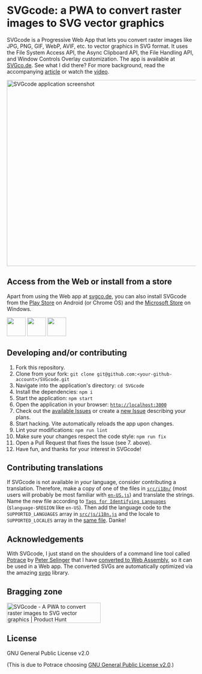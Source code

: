 # SVGcode: a PWA to convert raster images to SVG vector graphics

SVGcode is a Progressive Web App that lets you convert raster images like JPG,
PNG, GIF, WebP, AVIF, etc. to vector graphics in SVG format. It uses the File
System Access API, the Async Clipboard API, the File Handling API, and Window
Controls Overlay customization. The app is available at
<a href="https://svgco.de/">SVGco.de</a>. See what I did there? For more
background, read the accompanying [article](https://web.dev/svgcode/) or watch
the [video](https://youtu.be/kcvfyQh6J-0?).

<a href="https://svgco.de/">
  <img src="https://github.com/tomayac/SVGcode/raw/main/public/screenshots/desktop.png" alt="SVGcode application screenshot" width="707" height="497" />
</a>

## Access from the Web or install from a store

Apart from using the Web app at [svgco.de](https://svgco.de/), you can also
install SVGcode from the
[Play Store](https://play.google.com/store/apps/details?id=de.svgco.twa) on
Android (or Chrome OS) and the
[Microsoft Store](https://www.microsoft.com/en-us/p/svgcode/9plhxdgsw1rj#activetab=pivot:overviewtab)
on Windows.

<a href="https://svgco.de/"><img height="50px" src="https://raw.githubusercontent.com/tomayac/SVGcode/main/public/badges/web-browser.svg"></a>
<a href="https://play.google.com/store/apps/details?id=de.svgco.twa"><img height="50px" src="https://raw.githubusercontent.com/tomayac/SVGcode/main/public/badges/play-store.svg"></a>
<a href="https://www.microsoft.com/en-us/p/svgcode/9plhxdgsw1rj#activetab=pivot:overviewtab"><img height="50px" src="https://raw.githubusercontent.com/tomayac/SVGcode/main/public/badges/microsoft-store.svg"></a>

## Developing and/or contributing

1. Fork this repository.
1. Clone from your fork:
   `git clone git@github.com:<your-github-account>/SVGcode.git`
1. Navigate into the application's directory: `cd SVGcode`
1. Install the dependencies: `npm i`
1. Start the application: `npm start`
1. Open the application in your browser:
   [`http://localhost:3000`](http://localhost:3000)
1. Check out the [available Issues](https://github.com/tomayac/SVGcode/issues)
   or create a [new Issue](https://github.com/tomayac/SVGcode/issues/new/choose)
   describing your plans.
1. Start hacking. Vite automatically reloads the app upon changes.
1. Lint your modifications: `npm run lint`
1. Make sure your changes respect the code style: `npm run fix`
1. Open a Pull Request that fixes the Issue (see 7. above).
1. Have fun, and thanks for your interest in SVGcode!

## Contributing translations

If SVGcode is not available in _your_ language, consider contributing a
translation. Therefore, make a copy of one of the files in
[`src/i18n/`](https://github.com/tomayac/SVGcode/blob/main/src/i18n/) (most
users will probably be most familiar with
[`en-US.js`](https://github.com/tomayac/SVGcode/blob/main/src/i18n/en-US.js))
and translate the strings. Name the new file according to
[`Tags for Identifying Languages`](https://tools.ietf.org/rfc/bcp/bcp47.txt)
(`$language-$REGION` like `en-US`). Then add the language code to the
`SUPPORTED_LANGUAGES` array in
[`src/js/i18n.js`](https://github.com/tomayac/SVGcode/blob/main/src/js/i18n.js)
and the locale to `SUPPORTED_LOCALES` array in the
[same file](https://github.com/tomayac/SVGcode/blob/main/src/js/i18n.js). Danke!

## Acknowledgements

With SVGcode, I just stand on the shoulders of a command line tool called
[Potrace](http://potrace.sourceforge.net/) by
[Peter Selinger](https://www.mathstat.dal.ca/~selinger/) that I have
[converted to Web Assembly](https://www.npmjs.com/package/esm-potrace-wasm), so
it can be used in a Web app. The converted SVGs are automatically optimized via
the amazing [svgo](https://github.com/svg/svgo) library.

## Bragging zone

<a href="https://www.producthunt.com/posts/svgcode-2?utm_source=badge-featured&utm_medium=badge&utm_souce=badge-svgcode-2" target="_blank"><img src="https://api.producthunt.com/widgets/embed-image/v1/featured.svg?post_id=322238&theme=dark" alt="SVGcode - A PWA to convert raster images to SVG vector graphics | Product Hunt" style="width: 250px; height: 54px;" width="250" height="54" /></a>

## License

GNU General Public License v2.0

(This is due to Potrace choosing
[GNU General Public License v2.0](http://potrace.sourceforge.net/#license).)
